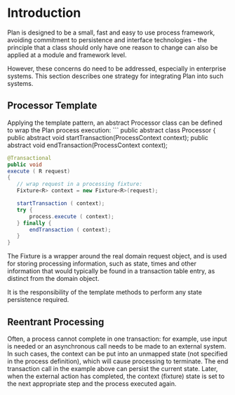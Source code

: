 # Introduction
Plan is designed to be a small, fast and easy to use process framework, avoiding commitment to persistence and interface technologies - the principle that a class should only have one reason to change can also be applied at a module and framework level.

However, these concerns do need to be addressed, especially in enterprise systems. This section describes one strategy for integrating Plan into such systems.

## Processor Template
Applying the template pattern, an abstract Processor class can be defined to wrap the Plan process execution: ``` public abstract class Processor { public abstract void startTransaction(ProcessContext context); public abstract void endTransaction(ProcessContext context);

```java
@Transactional
public void
execute ( R request)
{
   // wrap request in a processing fixture:
   Fixture<R> context = new Fixture<R>(request);

   startTransaction ( context);
   try {
       process.execute ( context);
   } finally {
       endTransaction ( context);
   }
}
``` 
The Fixture is a wrapper around the real domain request object, and is used for storing processing information, such as state, times and other information that would typically be found in a transaction table entry, as distinct from the domain object.

It is the responsibility of the template methods to perform any state persistence required.

## Reentrant Processing
Often, a process cannot complete in one transaction: for example, use input is needed or an asynchronous call needs to be made to an external system. In such cases, the context can be put into an unmapped state (not specified in the process definition), which will cause processing to terminate. The end transaction call in the example above can persist the current state. Later, when the external action has completed, the context (fixture) state is set to the next appropriate step and the process executed again.